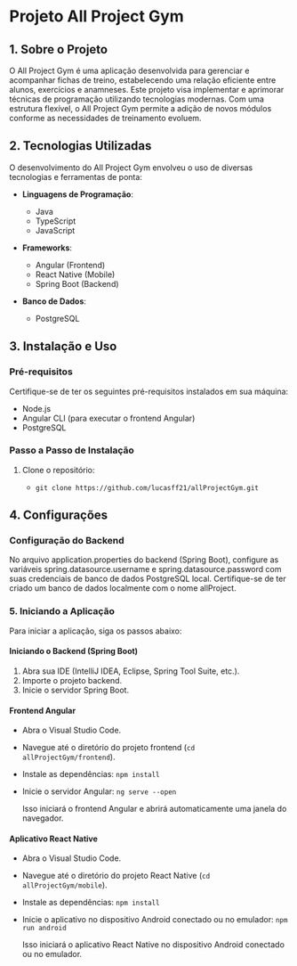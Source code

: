 # Projeto All Project Gym

## 1. Sobre o Projeto

O All Project Gym é uma aplicação desenvolvida para gerenciar e acompanhar fichas de treino, estabelecendo uma relação eficiente entre alunos, exercícios e anamneses. Este projeto visa implementar e aprimorar técnicas de programação utilizando tecnologias modernas. Com uma estrutura flexível, o All Project Gym permite a adição de novos módulos conforme as necessidades de treinamento evoluem.

## 2. Tecnologias Utilizadas

O desenvolvimento do All Project Gym envolveu o uso de diversas tecnologias e ferramentas de ponta:

- **Linguagens de Programação**:
  - Java
  - TypeScript
  - JavaScript

- **Frameworks**:
  - Angular (Frontend)
  - React Native (Mobile)
  - Spring Boot (Backend)

- **Banco de Dados**:
  - PostgreSQL

## 3. Instalação e Uso

### Pré-requisitos

Certifique-se de ter os seguintes pré-requisitos instalados em sua máquina:

- Node.js
- Angular CLI (para executar o frontend Angular)
- PostgreSQL

### Passo a Passo de Instalação

1. Clone o repositório:
   - ```
     git clone https://github.com/lucasff21/allProjectGym.git
     ```
## 4. Configurações

### Configuração do Backend

No arquivo application.properties do backend (Spring Boot), configure as variáveis spring.datasource.username e spring.datasource.password com suas credenciais de banco de dados PostgreSQL local.
Certifique-se de ter criado um banco de dados localmente com o nome allProject.

### 5. Iniciando a Aplicação

Para iniciar a aplicação, siga os passos abaixo:

#### Iniciando o Backend (Spring Boot)

1. Abra sua IDE (IntelliJ IDEA, Eclipse, Spring Tool Suite, etc.).
2. Importe o projeto backend.
3. Inicie o servidor Spring Boot.

#### Frontend Angular

- Abra o Visual Studio Code.
- Navegue até o diretório do projeto frontend (`cd allProjectGym/frontend`).
- Instale as dependências:
   `npm install`
- Inicie o servidor Angular:
   `ng serve --open`

  Isso iniciará o frontend Angular e abrirá automaticamente uma janela do navegador.

#### Aplicativo React Native

- Abra o Visual Studio Code.
- Navegue até o diretório do projeto React Native (`cd allProjectGym/mobile`).
- Instale as dependências:
   `npm install`
- Inicie o aplicativo no dispositivo Android conectado ou no emulador:
   `npm run android`

  Isso iniciará o aplicativo React Native no dispositivo Android conectado ou no emulador.



